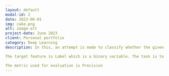 ```yaml
---
layout: default
modal-id: 2
date: 2023-06-01
img: cake.png
alt: image-alt
project-date: June 2023
client: Personal portfolio
category: Deep Learning
description: In this, an attempt is made to classify whether the given event was a signal or a background noise in the process of decay for Higgs particle acceleration.

The target feature is Label which is a binary variable. The task is to classify this variable based on the other 31 features.

The metric used for evaluation is Precision
---
```

